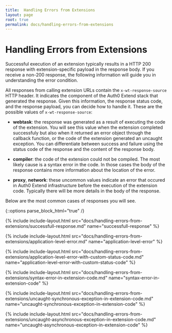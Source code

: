 ```yaml
---
title:  Handling Errors from Extensions
layout: page
root: true
permalink: docs/handling-errors-from-extensions
--- 
```

# Handling Errors from Extensions

Successful execution of an extension typically results in a HTTP 200 response with extension-specific payload in the response body. If you receive a non-200 response, the following information will guide you in understanding the error condition. 

All responses from calling extension URLs contain the `x-wt-response-source` HTTP header. It indicates the component of the Auth0 Extend stack that generated the response. Given this information, the response status code, and the response payload, you can decide how to handle it. These are the possible values of `x-wt-response-source`: 

* **webtask**: the response was generated as a result of executing the code of the extension. You will see this value when the extension completed successfuly but also when it returned an error object through the callback function, or the code of the extension generated an uncaught exception. You can differentiate between success and failure using the status code of the response and the content of the response body. 

* **compiler**: the code of the extension could not be compiled. The most likely cause is a syntax error in the code. In those cases the body of the response contains more information about the location of the error. 

* **proxy**, **network**: these uncommon values indicate an error that occured in Auth0 Extend infrastructure before the execution of the extension code. Typically there will be more details in the body of the response. 

Below are the most common cases of responses you will see. 

{::options parse_block_html="true" /}

{% include include-layout.html src="docs/handling-errors-from-extensions/successfull-response.md" name="successfull-response" %}

{% include include-layout.html src="docs/handling-errors-from-extensions/application-level-error.md" name="application-level-error" %}

{% include include-layout.html src="docs/handling-errors-from-extensions/application-level-error-with-custom-status-code.md" name="application-level-error-with-custom-status-code" %}

{% include include-layout.html src="docs/handling-errors-from-extensions/syntax-error-in-extension-code.md" name="syntax-error-in-extension-code" %}

{% include include-layout.html src="docs/handling-errors-from-extensions/uncaught-synchronous-exception-in-extension-code.md" name="uncaught-synchronous-exception-in-extension-code" %}

{% include include-layout.html src="docs/handling-errors-from-extensions/uncaught-asynchronous-exception-in-extension-code.md" name="uncaught-asynchronous-exception-in-extension-code" %}
 